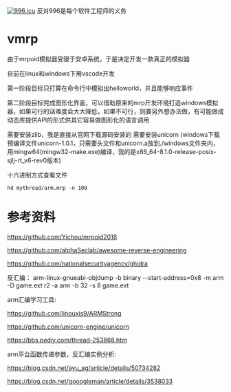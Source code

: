 <a href="https://996.icu"><img src="https://img.shields.io/badge/link-996.icu-red.svg" alt="996.icu" /></a> 反对996是每个软件工程师的义务

# vmrp

由于mrpoid模拟器受限于安卓系统，于是决定开发一款真正的模拟器

目前在linux和windows下用vscode开发

第一阶段目标只打算在命令行中模拟出helloworld，并且能够响应事件

第二阶段目标完成图形化界面，可以借助原来的mrp开发环境打造windows模拟器，如果可行的话难度会大大降低，如果不可行，则要另外想办法做，有可能做成动态库提供API的形式供其它容易做图形化的语言调用



需要安装zlib，我是直接从官网下载源码安装的
需要安装unicorn (windows下载预编译文件unicorn-1.0.1，只需要头文件和unicorn.a放到./windows文件夹内，用mingw64(mingw32-make.exe)编译，我的是x86_64-8.1.0-release-posix-sjlj-rt_v6-rev0版本)

十六进制方式查看文件
```shell
hd mythroad/arm.mrp -n 100
```
# 参考资料
https://github.com/Yichou/mrpoid2018

https://github.com/alphaSeclab/awesome-reverse-engineering

https://github.com/nationalsecurityagency/ghidra

反汇编：
arm-linux-gnueabi-objdump -b binary --start-address=0x8 -m arm -D game.ext
r2 -a arm -b 32 -s 8 game.ext

arm汇编学习工具:

https://github.com/linouxis9/ARMStrong

https://github.com/unicorn-engine/unicorn

https://bbs.pediy.com/thread-253868.htm


arm平台函数传递参数，反汇编实例分析:

https://blog.csdn.net/ayu_ag/article/details/50734282

https://blog.csdn.net/gooogleman/article/details/3538033

